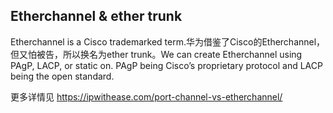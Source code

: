 ## Etherchannel & ether trunk
Etherchannel is a Cisco trademarked term.华为借鉴了Cisco的Etherchannel，但又怕被告，所以换名为ether trunk。We can create Etherchannel using PAgP, LACP, or static on. PAgP being Cisco’s proprietary protocol and LACP being the open standard.

更多详情见
https://ipwithease.com/port-channel-vs-etherchannel/